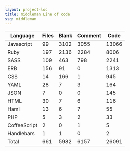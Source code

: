 ```yaml
---
layout: project-loc
title: middleman Line of code
ssg: middleman
---
```

<div class="table-responsive">
<table class="table">
<thead><tr>
<th>Language</th>
<th>Files</th>
<th>Blank</th>
<th>Comment</th>
<th>Code</th>
</tr></thead><tbody>
<tr><td>Javascript</td><td> 99</td><td> 3102</td><td> 3055</td><td> 13066</td></tr>
<tr><td>Ruby</td><td> 197</td><td> 2136</td><td> 2284</td><td> 8006</td></tr>
<tr><td>SASS</td><td> 109</td><td> 463</td><td> 798</td><td> 2241</td></tr>
<tr><td>ERB</td><td> 156</td><td> 91</td><td> 0</td><td> 1313</td></tr>
<tr><td>CSS</td><td> 14</td><td> 166</td><td> 1</td><td> 945</td></tr>
<tr><td>YAML</td><td> 28</td><td> 7</td><td> 3</td><td> 164</td></tr>
<tr><td>JSON</td><td> 7</td><td> 0</td><td> 0</td><td> 145</td></tr>
<tr><td>HTML</td><td> 30</td><td> 7</td><td> 6</td><td> 116</td></tr>
<tr><td>Haml</td><td> 13</td><td> 6</td><td> 7</td><td> 55</td></tr>
<tr><td>PHP</td><td> 5</td><td> 3</td><td> 2</td><td> 33</td></tr>
<tr><td>CoffeeScript</td><td> 2</td><td> 0</td><td> 1</td><td> 5</td></tr>
<tr><td>Handlebars</td><td> 1</td><td> 1</td><td> 0</td><td> 2</td></tr>
<tr><td>Total</td><td>661</td><td>5982</td><td>6157</td><td>26091</td></tr>
</tbody></table></div>

